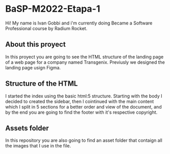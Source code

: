 # BaSP-M2022-Etapa-1
Hi! My name is Ivan Gobbi and i'm currently doing Became a Software Professional course by Radium Rocket.
## About this proyect
In this proyect you are going to see the HTML structure of the landing page of a web page for a company named Transgenix. Previusly we designed the landing page usign Figma.
## Structure of the HTML
I started the index using the basic html:5 structure. Starting with the body I decided to created the sidebar, then I cointinued with the main content which I split in 5 sections for a better order and view of the document, and by the end you are going to find the footer with it's respective copyright.
## Assets folder
In this repository you are also going to find an asset folder that contaign all the images that I use in the file.